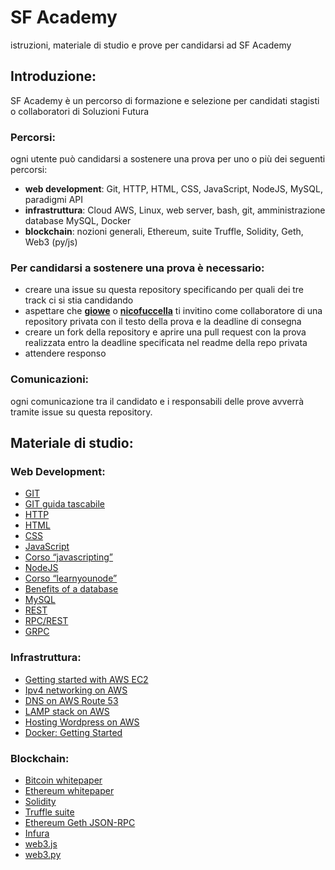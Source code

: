 # SF Academy  
istruzioni, materiale di studio e prove per candidarsi ad SF Academy

## Introduzione:  
SF Academy è un percorso di formazione e selezione per candidati stagisti o collaboratori di Soluzioni Futura

### Percorsi:  
ogni utente può candidarsi a sostenere una prova per uno o più dei seguenti percorsi:
- **web development**: Git, HTTP, HTML, CSS, JavaScript, NodeJS, MySQL, paradigmi API
- **infrastruttura**: Cloud AWS, Linux, web server, bash, git, amministrazione database MySQL, Docker
- **blockchain**: nozioni generali, Ethereum, suite Truffle, Solidity, Geth, Web3 (py/js)

### Per candidarsi a sostenere una prova è necessario:  
- creare una issue su questa repository specificando per quali dei tre track ci si stia candidando
- aspettare che [**giowe**](https://github.com/giowe) o [**nicofuccella**](https://github.com/nicofuccella) ti invitino come collaboratore di una repository privata con il testo della prova e la deadline di consegna
- creare un fork della repository e aprire una pull request con la prova realizzata entro la deadline specificata nel readme della repo privata
- attendere responso

### Comunicazioni:  
ogni comunicazione tra il candidato e i responsabili delle prove avverrà tramite issue su questa repository.

## Materiale di studio:  
### Web Development:  
- [GIT](http://rogerdudler.github.io/git-guide/index.it.html)
- [GIT guida tascabile](https://rogerdudler.github.io/git-guide/index.html)
- [HTTP](https://en.wikipedia.org/wiki/Hypertext_Transfer_Protocol)
- [HTML](https://developer.mozilla.org/en-US/docs/Learn/HTML/Introduction_to_HTML)
- [CSS](https://developer.mozilla.org/en-US/docs/Learn/CSS/Introduction_to_CSS)
- [JavaScript](https://developer.mozilla.org/en-US/docs/Learn/JavaScript)
- [Corso “javascripting”](https://nodeschool.io)
- [NodeJS](https://nodejs.org/en/)
- [Corso “learnyounode”](https://nodeschool.io)
- [Benefits of a database](https://opentextbc.ca/dbdesign01/chapter/chapter-3-characteristics-and-benefits-of-a-database/)
- [MySQL](https://www.w3schools.com/sql/default.asp)
- [REST](https://en.wikipedia.org/wiki/Representational_state_transfer)
- [RPC/REST](https://blog.jscrambler.com/rpc-style-vs-rest-web-apis)
- [GRPC](https://grpc.io/docs/)

### Infrastruttura:  
- [Getting started with AWS EC2](https://docs.aws.amazon.com/AWSEC2/latest/UserGuide/get-set-up-for-amazon-ec2.html)
- [Ipv4 networking on AWS](https://docs.aws.amazon.com/vpc/latest/userguide/getting-started-ipv4.html)
- [DNS on AWS Route 53](https://docs.aws.amazon.com/Route53/latest/DeveloperGuide/Welcome.html)
- [LAMP stack on AWS](https://docs.aws.amazon.com/AWSEC2/latest/UserGuide/ec2-lamp-amazon-linux-2.html)
- [Hosting Wordpress on AWS](https://docs.aws.amazon.com/AWSEC2/latest/UserGuide/hosting-wordpress.html)
- [Docker: Getting Started](https://docs.docker.com/get-started/)

### Blockchain:  
- [Bitcoin whitepaper](https://bitcoin.org/bitcoin.pdf)
- [Ethereum whitepaper](http://blockchainlab.com/pdf/Ethereum_white_paper-a_next_generation_smart_contract_and_decentralized_application_platform-vitalik-buterin.pdf)
- [Solidity](https://solidity.readthedocs.io/en/v0.4.24/index.html)
- [Truffle suite](https://truffleframework.com/docs/truffle/overview) 
- [Ethereum Geth JSON-RPC](https://github.com/ethereum/wiki/wiki/JSON-RPC)
- [Infura](https://infura.io/)
- [web3.js](https://web3js.readthedocs.io/en/1.0/index.html)
- [web3.py](https://web3py.readthedocs.io/en/v3.16.5/) 
